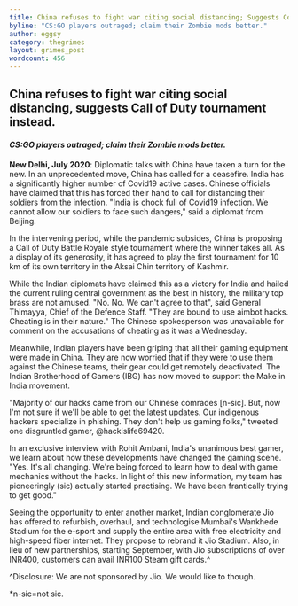 ```yaml
---
title: China refuses to fight war citing social distancing; Suggests CoD tournament instead
byline: "CS:GO players outraged; claim their Zombie mods better."
author: eggsy
category: thegrimes
layout: grimes_post
wordcount: 456
---
```


## China refuses to fight war citing social distancing, suggests Call of Duty tournament instead.

#### *CS:GO players outraged; claim their Zombie mods better.*

**New Delhi, July 2020**: Diplomatic talks with China have taken a turn for the new. In an unprecedented move, China has called for a ceasefire. India has a significantly higher number of Covid19 active cases. Chinese officials have claimed that this has forced their hand to call for distancing their soldiers from the infection. "India is chock full of Covid19 infection. We cannot allow our soldiers to face such dangers," said a diplomat from Beijing.

In the intervening period, while the pandemic subsides, China is proposing a Call of Duty Battle Royale style tournament where the winner takes all. As a display of its generosity, it has agreed to play the first tournament for 10 km of its own territory in the Aksai Chin territory of Kashmir.

While the Indian diplomats have claimed this as a victory for India and hailed the current ruling central government as the best in history, the military top brass are not amused. "No. No. We can't agree to that", said General Thimayya, Chief of the Defence Staff. "They are bound to use aimbot hacks. Cheating is in their nature." The Chinese spokesperson was unavailable for comment on the accusations of cheating as it was a Wednesday.

Meanwhile, Indian players have been griping that all their gaming equipment were made in China. They are now worried that if they were to use them against the Chinese teams, their gear could get remotely deactivated. The Indian Brotherhood of Gamers (IBG) has now moved to support the Make in India movement.

"Majority of our hacks came from our Chinese comrades [n-sic]. But, now I'm not sure if we'll be able to get the latest updates. Our indigenous hackers specialize in phishing. They don't help us gaming folks," tweeted one disgruntled gamer, @hackislife69420.

In an exclusive interview with Rohit Ambani, India's unanimous best gamer, we learn about how these developments have changed the gaming scene. "Yes. It's all changing. We're being forced to learn how to deal with game mechanics without the hacks. In light of this new information, my team has pioneeringly (sic) actually started practising. We have been frantically trying to get good."

Seeing the opportunity to enter another market, Indian conglomerate Jio has offered to refurbish, overhaul, and technologise Mumbai's Wankhede Stadium for the e-sport and supply the entire area with free electricity and high-speed fiber internet. They propose to rebrand it Jio Stadium. Also, in lieu of new partnerships, starting September, with Jio subscriptions of over INR400, customers can avail INR100 Steam gift cards.^

^Disclosure: We are not sponsored by Jio. We would like to though.

*n-sic=not sic.